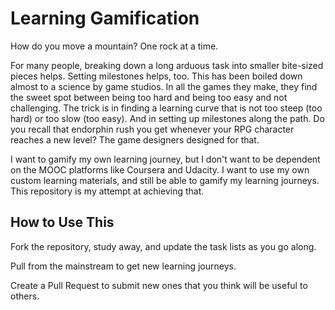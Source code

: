 # Learning Gamification

How do you move a mountain? One rock at a time.

For many people, breaking down a long arduous task into smaller bite-sized pieces helps. Setting milestones helps, too. This has been boiled down almost to a science by game studios. In all the games they make, they find the sweet spot between being too hard and being too easy and not challenging. The trick is in finding a learning curve that is not too steep (too hard) or too slow (too easy). And in setting up milestones along the path. Do you recall that endorphin rush you get whenever your RPG character reaches a new level? The game designers designed for that.

I want to gamify my own learning journey, but I don't want to be dependent on the MOOC platforms like Coursera and Udacity. I want to use my own custom learning materials, and still be able to gamify my learning journeys. This repository is my attempt at achieving that.

## How to Use This

Fork the repository, study away, and update the task lists as you go along.

Pull from the mainstream to get new learning journeys.

Create a Pull Request to submit new ones that you think will be useful to others.
